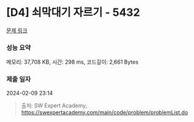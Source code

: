 # [D4] 쇠막대기 자르기 - 5432 

[문제 링크](https://swexpertacademy.com/main/code/problem/problemDetail.do?contestProbId=AWVl47b6DGMDFAXm) 

### 성능 요약

메모리: 37,708 KB, 시간: 298 ms, 코드길이: 2,661 Bytes

### 제출 일자

2024-02-09 23:14



> 출처: SW Expert Academy, https://swexpertacademy.com/main/code/problem/problemList.do